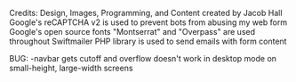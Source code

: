 Credits:
Design, Images, Programming, and Content created by Jacob Hall
Google's reCAPTCHA v2 is used to prevent bots from abusing my web form
Google's open source fonts "Montserrat" and "Overpass" are used throughout
Swiftmailer PHP library is used to send emails with form content

BUG:
-navbar gets cutoff and overflow doesn't work in desktop mode on small-height, large-width screens
